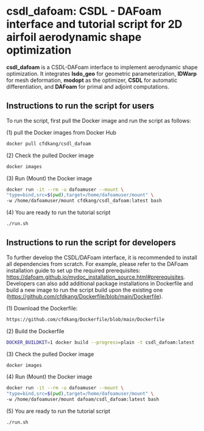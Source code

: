 # csdl_dafoam: CSDL - DAFoam interface and tutorial script for 2D airfoil aerodynamic shape optimization

**csdl_dafoam** is a CSDL-DAFoam interface to implement aerodynamic shape optimization. It integrates **lsdo_geo** for geometric parameterization, **IDWarp** for mesh deformation, **modopt** as the optimizer, **CSDL** for automatic differentiation, and **DAFoam** for primal and adjoint computations. 

## Instructions to run the script for users
To run the script, first pull the Docker image and run the script as follows:

(1) pull the Docker images from Docker Hub
```bash
docker pull cfdkang/csdl_dafoam
```

(2) Check the pulled Docker image
```bash
docker images
```

(3) Run (Mount) the Docker image
```bash
docker run -it --rm -u dafoamuser --mount \
"type=bind,src=$(pwd),target=/home/dafoamuser/mount" \
-w /home/dafoamuser/mount cfdkang/csdl_dafoam:latest bash
```

(4) You are ready to run the tutorial script
```bash
./run.sh
```

## Instructions to run the script for developers 
To further develop the CSDL/DAFoam interface, it is recommended to install all dependencies from scratch. For example, please refer to the DAFoam installation guide to set up the required prerequisites: https://dafoam.github.io/mydoc_installation_source.html#prerequisites. Developers can also add additional package installations in Dockerfile and build a new image to run the script build upon the existing one (https://github.com/cfdkang/Dockerfile/blob/main/Dockerfile).

(1) Download the Dockerfile:
```bash
https://github.com/cfdkang/Dockerfile/blob/main/Dockerfile
```

(2) Build the Dockerfile
```bash
DOCKER_BUILDKIT=1 docker build --progress=plain -t csdl_dafoam:latest .
```

(3) Check the pulled Docker image
```bash
docker images
```

(4) Run (Mount) the Docker image
```bash
docker run -it --rm -u dafoamuser --mount \
"type=bind,src=$(pwd),target=/home/dafoamuser/mount" \
-w /home/dafoamuser/mount dafoam/csdl_dafoam:latest bash
```

(5) You are ready to run the tutorial script
```bash
./run.sh
```